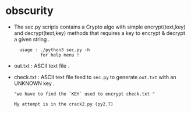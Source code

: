 # obscurity

- The sec.py scripts contains a Crypto algo with simple encrypt(text,key) and decrypt(text,key) methods that requires
  a key to encrypt & decrypt a given string .

        usage : ./python3 sec.py -h 
                for help menu !
                
                
- out.txt : ASCII text file .               
- check.txt : ASCII text file feed to `sec.py` to generate `out.txt` with an UNKNOWN key .

      "we have to find the `KEY` used to encrypt check.txt "
 
      My attempt is in the crack2.py (py2.7)
